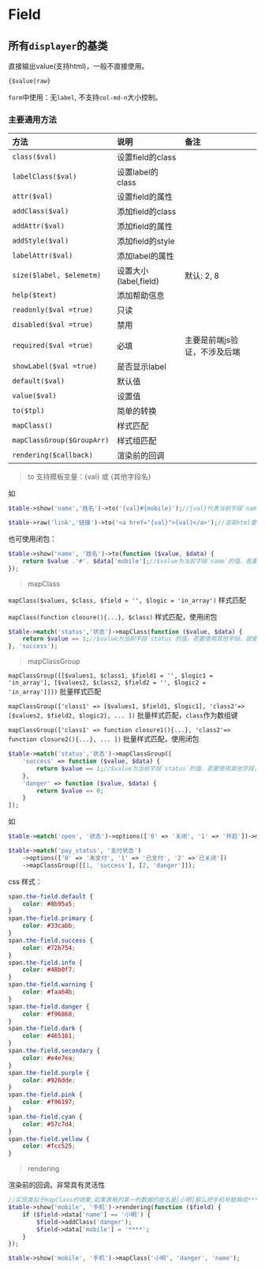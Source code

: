 # Field

## 所有`displayer`的基类

直接输出value(支持html)，一般不直接使用。

```html
{$value|raw}
```

`form`中使用：无`label`, 不支持`col-md-n`大小控制。

### 主要通用方法

|  方法    |  说明    |  备注  |
| :-- | :-- | :-- |
|`class($val)`|设置field的class||
|`labelClass($val)` | 设置label的class ||
|`attr($val)` | 设置field的属性 ||
|`addClass($val)` |添加field的class ||
|`addAttr($val)` |添加field的属性 ||
|`addStyle($val)` |  添加field的style ||
|`labelAttr($val)` | 添加label的属性 ||
|`size($label, $elemetm)` | 设置大小(label,field)|默认: 2, 8|
|`help($text)` | 添加帮助信息 ||
|`readonly($val =true)` | 只读 ||
|`disabled($val =true)` | 禁用 ||
|`required($val =true)` | 必填 |主要是前端js验证，不涉及后端|
|`showLabel($val =true)` | 是否显示label ||
|`default($val)` | 默认值 ||
|`value($val)` | 设置值 ||
|`to($tpl)` | 简单的转换 ||
|`mapClass()` | 样式匹配 ||
|`mapClassGroup($GroupArr)` | 样式组匹配 ||
|`rendering($callback)` | 渲染前的回调 ||

>to
支持模板变量：{val} 或 {其他字段名}  

如

```php
$table->show('name','姓名')->to('{val}#{mobile}');//{val}代表当前字段`name`值，{mobile}为这条记录中的`mobile`字段值。

$table->raw('link','链接')->to('<a href="{val}">{val}</a>');//渲染html要用`raw`或`field`
```

也可使用闭包：

```php
$table->show('name', '姓名')->to(function ($value, $data) {
    return $value .'#'. $data['mobile'];//$value为当前字段`name`的值，若要使用其他字段，就使用`$data['field']`
});

```

>mapClass

`mapClass($values, $class, $field = '', $logic = 'in_array')` 样式匹配

`mapClass(function closure(){...}, $class)` 样式匹配，使用闭包

```php
$table->match('status','状态')->mapClass(function ($value, $data) {
    return $value == 1;//$value为当前字段`status`的值，若要使用其他字段，就使用`$data['field']`
}, 'success');
```

>mapClassGroup

`mapClassGroup([[$values1, $class1, $field1 = '', $logic1 = 'in_array'], [$values2, $class2, $field2 = '', $logic2 = 'in_array']]])` 批量样式匹配  

`mapClassGroup(['class1' => [$values1, $field1, $logic1], 'class2'=> [$values2, $field2, $logic2], ... ])` 批量样式匹配，`class`作为数组键

`mapClassGroup(['class1' => function closure1(){...}, 'class2'=> function closure2(){...}, ... ])` 批量样式匹配，使用闭包

```php
$table->match('status','状态')->mapClassGroup([
    'success' => function ($value, $data) {
        return $value == 1;//$value为当前字段`status`的值，若要使用其他字段，就使用`$data['field']`
    }, 
    'danger' => function ($value, $data) {
        return $value == 0;
    }
]);
```

如

```php
$table->match('open', '状态')->options(['0' => '关闭', '1' => '开启'])->mapClass(1, 'hidden');

$table->match('pay_status', '支付状态')
    ->options(['0' => '未支付', '1' => '已支付', '2' =>'已关闭'])
    ->mapClassGroup([[1, 'success'], [2, 'danger']]);
```

css 样式：

```css
span.the-field.default {
    color: #8b95a5;
}
span.the-field.primary {
    color: #33cabb;
}
span.the-field.success {
    color: #72b754;
}
span.the-field.info {
    color: #48b0f7;
}
span.the-field.warning {
    color: #faa64b;
}
span.the-field.danger {
    color: #f96868;
}
span.the-field.dark {
    color: #465161;
}
span.the-field.secondary {
    color: #e4e7ea;
}
span.the-field.purple {
    color: #926dde;
}
span.the-field.pink {
    color: #f96197;
}
span.the-field.cyan {
    color: #57c7d4;
}
span.the-field.yellow {
    color: #fcc525;
}
```

>rendering

渲染前的回调，非常具有灵活性

```php
//实现类似于mapClass的效果,如果表格的某一列数据的姓名是[小明]那么把手机号替换成****，并且加上[danger]样式。
$table->show('mobile', '手机')->rendering(function ($field) {
    if ($field->data['name'] == '小明') {
        $field->addClass('danger');
        $field->data['mobile'] = '****';
    }
});

$table->show('mobile', '手机')->mapClass('小明', 'danger', 'name');

```
